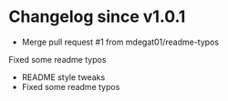 # Changelog since v1.0.1
- Merge pull request #1 from mdegat01/readme-typos

Fixed some readme typos 
- README style tweaks 
- Fixed some readme typos 

